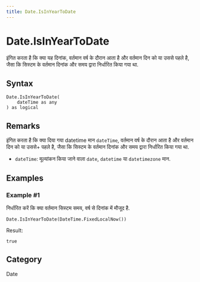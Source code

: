 ```yaml
---
title: Date.IsInYearToDate
---
```


# Date.IsInYearToDate


इंगित करता है कि क्या यह दिनांक, वर्तमान वर्ष के दौरान आता है और वर्तमान दिन को या उससे पहले है, जैसा कि सिस्टम के वर्तमान दिनांक और समय द्वारा निर्धारित किया गया था.


## Syntax

```powerquery
Date.IsInYearToDate(
    dateTime as any
) as logical
```


## Remarks

इंगित करता है कि क्या दिया गया datetime मान <code>dateTime</code>, वर्तमान वर्ष के दौरान आता है और वर्तमान दिन को या उससे+ पहले है, जैसा कि सिस्टम के वर्तमान दिनांक और समय द्वारा निर्धारित किया गया था.      <ul>      <li><code>dateTime</code>: मूल्यांकन किया जाने वाला <code>date</code>, <code>datetime</code> या <code>datetimezone</code> मान.</li>      </ul>


## Examples

### Example #1 
निर्धारित करें कि क्या वर्तमान सिस्टम समय, वर्ष से दिनांक में मौजूद है.
```powerquery
Date.IsInYearToDate(DateTime.FixedLocalNow())
```

Result: 
```powerquery
true
```




## Category
Date
